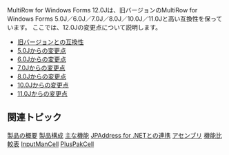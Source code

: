 MultiRow for Windows Forms 12.0Jは、旧バージョンのMultiRow for Windows Forms 5.0J／6.0J／7.0J／8.0J／10.0J／11.0Jと高い互換性を保っています。
ここでは、12.0Jの変更点について説明します。

* [旧バージョンとの互換性](gcdocsite__documentlink?toc-item-id=72ab16be-8242-40a0-bf88-de553ccdb8f6)
* [5.0Jからの変更点](gcdocsite__documentlink?toc-item-id=41d68aa4-a2cb-486a-a2ed-718dcf9a47df)
* [6.0Jからの変更点](gcdocsite__documentlink?toc-item-id=303c8942-a3d4-47ac-8ad3-86f5fa16db71)
* [7.0Jからの変更点](gcdocsite__documentlink?toc-item-id=e5c87f9b-b2b1-4a73-9b72-8792f5313085)
* [8.0Jからの変更点](gcdocsite__documentlink?toc-item-id=c2816307-bd65-4566-bef4-200aa03e2b29)
* [10.0Jからの変更点](gcdocsite__documentlink?toc-item-id=439b6155-04bb-4fba-9973-1c91fbb51ccc)
* [11.0Jからの変更点](gcdocsite__documentlink?toc-item-id=0066ed43-9422-491d-830e-8292e3ce8f9a)

## 関連トピック

[製品の概要](gcdocsite__documentlink?toc-item-id=909feeb6-135c-415a-88e9-c1f9592b3356)
[製品構成](gcdocsite__documentlink?toc-item-id=8bf2e815-2910-494e-9857-4579a635e1b7)
[主な機能](gcdocsite__documentlink?toc-item-id=0c78c61f-7320-4879-ab08-57f0695edbdd)
[JPAddress for .NETとの連携](gcdocsite__documentlink?toc-item-id=6af858bd-15e0-47b1-b02a-c011f1b81386)
[アセンブリ](gcdocsite__documentlink?toc-item-id=96049fbd-5581-4f0d-a830-367553ae7bdd)
[機能比較表](gcdocsite__documentlink?toc-item-id=77c0c1b8-0e09-43e1-990d-c688206bb4ca)
[InputManCell](gcdocsite__documentlink?toc-item-id=06cfde5d-7890-462c-bf3f-fb06e4b133d9)
[PlusPakCell](gcdocsite__documentlink?toc-item-id=d48b8c03-cee7-45e1-a032-0acdd24642ba)
